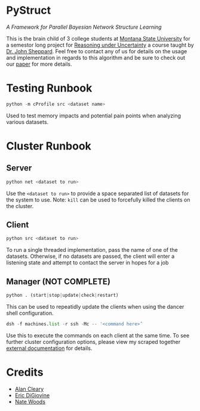# PyStruct
*A Framework for Parallel Bayesian Network Structure Learning*

This is the brain child of 3 college students at [Montana State University](http://www.montana.edu/) for a semestor long project for [Reasoning under Uncertainty](http://www.cs.montana.edu/courses.html) a course taught by [Dr. John Sheppard](http://www.cs.montana.edu/sheppard/).  Feel free to contact any of us for details on the usage and implementation in regards to this algorithm and be sure to check out our [paper](https://www.overleaf.com/read/sqrnfnfcvxmb) for more details.

# Testing Runbook

```py
python -m cProfile src <dataset name>
```
Used to test memory impacts and potential pain points when analyzing various datasets.

# Cluster Runbook

## Server
```py
python net <dataset to run>
```
Use the `<dataset to run>` to provide a space separated list of datasets for the system to use.  Note: `kill` can be used to forcefully killed the clients on the cluster.

## Client
```py
python src <dataset to run>
```
To run a single threaded implementation, pass the name of one of the datasets.  Otherwise, if no datasets are passed, the client will enter a listening state and attempt to contact the server in hopes for a job

## Manager (NOT COMPLETE)
```py
python . (start|stop|update|check|restart)
```
This can be used to repeatidly update the clients when using the dancer shell configuration.

```py
dsh -f machines.list -r ssh -Mc -- '<command here>’
```
Use this to execute the commands on each client at the same time.  To see further cluster configuration options, please view my scraped together [external documentation](https://docs.google.com/document/d/1NPtn83L4Cw12iwJyumUxLIeecrXLlX5r5K4k-jHdK9U/edit?usp=sharing) for details.

# Credits
- [Alan Cleary](mailto:Alan.Cleary@cs.montana.edu)
- [Eric DiGiovine](mailto:edigiovine75@gmail.com)
- [Nate Woods](mailto:Nathan.J.K.Woods@gmail.com)

